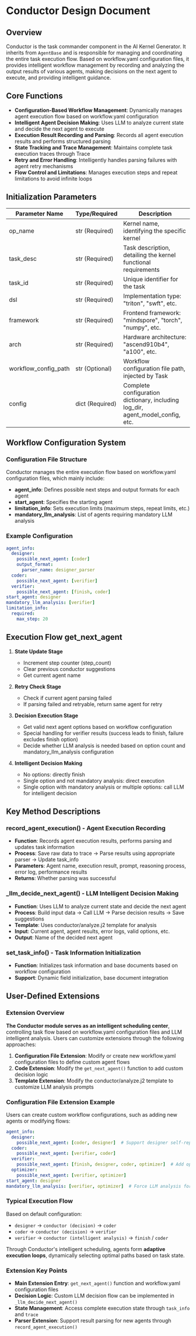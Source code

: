 # Conductor Design Document

## Overview
Conductor is the task commander component in the AI Kernel Generator. It inherits from `AgentBase` and is responsible for managing and coordinating the entire task execution flow. Based on workflow.yaml configuration files, it provides intelligent workflow management by recording and analyzing the output results of various agents, making decisions on the next agent to execute, and providing intelligent guidance.

## Core Functions
- **Configuration-Based Workflow Management**: Dynamically manages agent execution flow based on workflow.yaml configuration
- **Intelligent Agent Decision Making**: Uses LLM to analyze current state and decide the next agent to execute
- **Execution Result Recording and Parsing**: Records all agent execution results and performs structured parsing
- **State Tracking and Trace Management**: Maintains complete task execution traces through Trace
- **Retry and Error Handling**: Intelligently handles parsing failures with agent retry mechanisms
- **Flow Control and Limitations**: Manages execution steps and repeat limitations to avoid infinite loops

## Initialization Parameters
| Parameter Name | Type/Required | Description |
|---------|---------|---------|
| op_name | str (Required) | Kernel name, identifying the specific kernel |
| task_desc | str (Required) | Task description, detailing the kernel functional requirements |
| task_id | str (Required) | Unique identifier for the task |
| dsl | str (Required) | Implementation type: "triton", "swft", etc. |
| framework | str (Required) | Frontend framework: "mindspore", "torch", "numpy", etc. |
| arch | str (Required) | Hardware architecture: "ascend910b4", "a100", etc. |
| workflow_config_path | str (Optional) | Workflow configuration file path, injected by Task |
| config | dict (Required) | Complete configuration dictionary, including log_dir, agent_model_config, etc. |

## Workflow Configuration System

### Configuration File Structure
Conductor manages the entire execution flow based on workflow.yaml configuration files, which mainly include:

- **agent_info**: Defines possible next steps and output formats for each agent
- **start_agent**: Specifies the starting agent
- **limitation_info**: Sets execution limits (maximum steps, repeat limits, etc.)
- **mandatory_llm_analysis**: List of agents requiring mandatory LLM analysis

### Example Configuration
```yaml
agent_info:
  designer:
    possible_next_agent: [coder]
    output_format:
      parser_name: designer_parser
  coder:
    possible_next_agent: [verifier]
  verifier:
    possible_next_agent: [finish, coder]
start_agent: designer
mandatory_llm_analysis: [verifier]
limitation_info:
  required:
    max_step: 20
```

## Execution Flow get_next_agent

1. **State Update Stage**
   - Increment step counter (step_count)
   - Clear previous conductor suggestions
   - Get current agent name

2. **Retry Check Stage**
   - Check if current agent parsing failed
   - If parsing failed and retryable, return same agent for retry

3. **Decision Execution Stage**
   - Get valid next agent options based on workflow configuration
   - Special handling for verifier results (success leads to finish, failure excludes finish option)
   - Decide whether LLM analysis is needed based on option count and mandatory_llm_analysis configuration

4. **Intelligent Decision Making**
   - No options: directly finish
   - Single option and not mandatory analysis: direct execution
   - Single option with mandatory analysis or multiple options: call LLM for intelligent decision

## Key Method Descriptions

### record_agent_execution() - Agent Execution Recording
- **Function**: Records agent execution results, performs parsing and updates task information
- **Process**: Save raw data to trace → Parse results using appropriate parser → Update task_info
- **Parameters**: Agent name, execution result, prompt, reasoning process, error log, performance results
- **Returns**: Whether parsing was successful

### _llm_decide_next_agent() - LLM Intelligent Decision Making
- **Function**: Uses LLM to analyze current state and decide the next agent
- **Process**: Build input data → Call LLM → Parse decision results → Save suggestions
- **Template**: Uses conductor/analyze.j2 template for analysis
- **Input**: Current agent, agent results, error logs, valid options, etc.
- **Output**: Name of the decided next agent

### set_task_info() - Task Information Initialization
- **Function**: Initializes task information and base documents based on workflow configuration
- **Support**: Dynamic field initialization, base document integration

## User-Defined Extensions

### Extension Overview
**The Conductor module serves as an intelligent scheduling center**, controlling task flow based on workflow.yaml configuration files and LLM intelligent analysis. Users can customize extensions through the following approaches:

1. **Configuration File Extension**: Modify or create new workflow.yaml configuration files to define custom agent flows
2. **Code Extension**: Modify the `get_next_agent()` function to add custom decision logic
3. **Template Extension**: Modify the conductor/analyze.j2 template to customize LLM analysis prompts

### Configuration File Extension Example
Users can create custom workflow configurations, such as adding new agents or modifying flows:

```yaml
agent_info:
  designer:
    possible_next_agent: [coder, designer]  # Support designer self-repair
  coder:
    possible_next_agent: [verifier, coder]
  verifier:
    possible_next_agent: [finish, designer, coder, optimizer]  # Add optimizer agent
  optimizer:
    possible_next_agent: [verifier, optimizer]
start_agent: designer
mandatory_llm_analysis: [verifier, optimizer]  # Force LLM analysis for critical agents
```

### Typical Execution Flow
Based on default configuration:

- `designer` → `conductor (decision)` → `coder`
- `coder` → `conductor (decision)` → `verifier`  
- `verifier` → `conductor (intelligent analysis)` → `finish` / `coder`

Through Conductor's intelligent scheduling, agents form **adaptive execution loops**, dynamically selecting optimal paths based on task state.

### Extension Key Points
- **Main Extension Entry**: `get_next_agent()` function and workflow.yaml configuration files
- **Decision Logic**: Custom LLM decision flow can be implemented in `_llm_decide_next_agent()`
- **State Management**: Access complete execution state through `task_info` and `trace`
- **Parser Extension**: Support result parsing for new agents through `record_agent_execution()` 